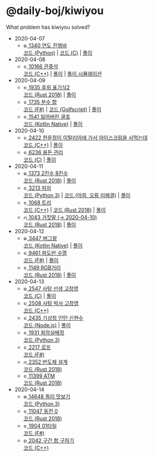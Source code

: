 # @daily-boj/kiwiyou
What problem has kiwiyou solved?

- 2020-04-07
  - [<img src="https://static.solved.ac/tier_small/5.svg" alt="Bronze I" width="10"/> 1340 연도 진행바](https://www.acmicpc.net/problem/1340)
  <br> [코드 (Python)](https://github.com/daily-boj/kiwiyou/blob/master/P1340.py) |
  [코드 (C)](https://github.com/daily-boj/kiwiyou/blob/master/P1340.c) |
  [풀이](https://github.com/daily-boj/kiwiyou/wiki/1340-%EC%97%B0%EB%8F%84-%EC%A7%84%ED%96%89%EB%B0%94)
- 2020-04-08
  - [<img src="https://static.solved.ac/tier_small/8.svg" alt="Silver III" width="10"/> 10166 관중석](https://www.acmicpc.net/problem/10166)
  <br> [코드 (C++)](https://github.com/daily-boj/kiwiyou/blob/master/P10166.cpp) |
  [풀이](https://github.com/daily-boj/kiwiyou/wiki/10166-%EA%B4%80%EC%A4%91%EC%84%9D) |
  [풀이 시뮬레이션](https://boj.kiwi.style/10166/index.html)
- 2020-04-09
  - [<img src="https://static.solved.ac/tier_small/8.svg" alt="Silver III" width="10"/> 1935 후위 표기식2](https://www.acmicpc.net/problem/1935)
  <br> [코드 (Rust 2018)](https://github.com/daily-boj/kiwiyou/blob/master/P1935.rs) |
  [풀이](https://github.com/daily-boj/kiwiyou/wiki/1935-%ED%9B%84%EC%9C%84-%ED%91%9C%EA%B8%B0%EC%8B%9D2)
  - [<img src="https://static.solved.ac/tier_small/9.svg" alt="Silver II" width="10"/> 1735 분수 합](https://www.acmicpc.net/problem/1735)
  <br> [코드 (F#)](https://github.com/daily-boj/kiwiyou/blob/master/P1735.fs) |
  [코드 (Golfscript)](https://github.com/daily-boj/kiwiyou/blob/master/P1735.golfscript) |
  [풀이](https://github.com/daily-boj/kiwiyou/wiki/1735-%EB%B6%84%EC%88%98-%ED%95%A9)
  - [<img src="https://static.solved.ac/tier_small/9.svg" alt="Silver II" width="10"/> 1541 잃어버린 괄호](https://www.acmicpc.net/problem/1541)
  <br> [코드 (Kotlin Native)](https://github.com/daily-boj/kiwiyou/blob/master/P1541.kt) |
  [풀이](https://github.com/daily-boj/kiwiyou/wiki/1541-%EC%9E%83%EC%96%B4%EB%B2%84%EB%A6%B0-%EA%B4%84%ED%98%B8)
- 2020-04-10
  - [<img src="https://static.solved.ac/tier_small/6.svg" alt="Silver V" width="10"/> 2422 한윤정이 이탈리아에 가서 아이스크림을 사먹는데](https://acmicpc.net/problem/2422)
  <br> [코드 (C++)](https://github.com/daily-boj/kiwiyou/blob/master/P2422.cpp) |
  [풀이](https://github.com/daily-boj/kiwiyou/wiki/2422-%ED%95%9C%EC%9C%A4%EC%A0%95%EC%9D%B4-%EC%9D%B4%ED%83%88%EB%A6%AC%EC%95%84%EC%97%90-%EA%B0%80%EC%84%9C-%EC%95%84%EC%9D%B4%EC%8A%A4%ED%81%AC%EB%A6%BC%EC%9D%84-%EC%82%AC%EB%A8%B9%EB%8A%94%EB%8D%B0)
  - [<img src="https://static.solved.ac/tier_small/8.svg" alt="Silver III" width="10"/> 6236 용돈 관리](https://www.acmicpc.net/problem/6236)
  <br> [코드 (C)](https://github.com/daily-boj/kiwiyou/blob/master/P6236.c) |
  [풀이](https://github.com/daily-boj/kiwiyou/wiki/6236-%EC%9A%A9%EB%8F%88-%EA%B4%80%EB%A6%AC)
- 2020-04-11
  - [<img src="https://static.solved.ac/tier_small/4.svg" alt="Bronze II" width="10"/> 1373 2진수 8진수](https://www.acmicpc.net/problem/1373)
  <br> [코드 (Rust 2018)](https://github.com/daily-boj/kiwiyou/blob/master/P1373.rs) |
  [풀이](https://github.com/daily-boj/kiwiyou/wiki/1373-2%EC%A7%84%EC%88%98-8%EC%A7%84%EC%88%98)
  - [<img src="https://static.solved.ac/tier_small/8.svg" alt="Silver III" width="10"/> 3213 피자](https://www.acmicpc.net/problem/3213)
  <br> [코드 (Python 3)](https://github.com/daily-boj/kiwiyou/blob/master/P3213.py) |
  [코드 (아희, 오류 미해결)](https://github.com/daily-boj/kiwiyou/blob/master/P3213.aheui) |
  [풀이](https://github.com/daily-boj/kiwiyou/wiki/3213-%ED%94%BC%EC%9E%90)
  - [<img src="https://static.solved.ac/tier_small/10.svg" alt="Silver I" width="10"/> 1068 트리](https://www.acmicpc.net/problem/1068)
  <br> [코드 (C++)](https://github.com/daily-boj/kiwiyou/blob/master/P1068.cpp) |
  [코드 (Rust 2018)](https://github.com/daily-boj/kiwiyou/blob/master/P1068.rs) |
  [풀이](https://github.com/daily-boj/kiwiyou/wiki/1068-%ED%8A%B8%EB%A6%AC)
  - [<img src="https://static.solved.ac/tier_small/11.svg" alt="Gold V" width="10"/> 1043 거짓말 (→ 2020-04-10)](https://acmicpc.net/problem/1043)
  <br> [코드 (Rust 2018)](https://github.com/daily-boj/kiwiyou/blob/master/P1043.rs) |
  [풀이](https://github.com/daily-boj/kiwiyou/wiki/1043-%EA%B1%B0%EC%A7%93%EB%A7%90)
- 2020-04-12
  - [<img src="https://static.solved.ac/tier_small/5.svg" alt="Bronze I" width="10"/> 3447 버그왕](https://www.acmicpc.net/problem/3447)
  <br> [코드 (Kotlin Native)](https://github.com/daily-boj/kiwiyou/blob/master/P3447.kt) |
  [풀이](https://github.com/daily-boj/kiwiyou/wiki/3447-%EB%B2%84%EA%B7%B8%EC%99%95)
  - [<img src="https://static.solved.ac/tier_small/8.svg" alt="Silver III" width="10"/> 9461 파도반 수열](https://www.acmicpc.net/problem/9461)
  <br> [코드 (F#)](https://github.com/daily-boj/kiwiyou/blob/master/P9461.fs) |
  [풀이](https://github.com/daily-boj/kiwiyou/wiki/9461-%ED%8C%8C%EB%8F%84%EB%B0%98-%EC%88%98%EC%97%B4)
  - [<img src="https://static.solved.ac/tier_small/10.svg" alt="Silver I" width="10"/> 1149 RGB거리](https://www.acmicpc.net/problem/1149)
  <br> [코드 (Rust 2018)](https://github.com/daily-boj/kiwiyou/blob/master/P1149.rs) |
  [풀이](https://github.com/daily-boj/kiwiyou/wiki/1149-RGB%EA%B1%B0%EB%A6%AC)
- 2020-04-13
  - [<img src="https://static.solved.ac/tier_small/5.svg" alt="Bronze I" width="10"/> 2547 사탕 선생 고창영](https://www.acmicpc.net/problem/2547)
  <br> [코드 (C)](https://github.com/daily-boj/kiwiyou/blob/master/P2547.c) |
  [풀이](https://github.com/daily-boj/kiwiyou/wiki/2547--%EC%82%AC%ED%83%95-%EC%84%A0%EC%83%9D-%EA%B3%A0%EC%B0%BD%EC%98%81)
  - [<img src="https://static.solved.ac/tier_small/8.svg" alt="Silver III" width="10"/> 2508 사탕 박사 고창영](https://www.acmicpc.net/problem/2508)
  <br> [코드 (C++)](https://github.com/daily-boj/kiwiyou/blob/master/P2508.cpp)
  - [<img src="https://static.solved.ac/tier_small/8.svg" alt="Silver III" width="10"/> 2435 기상청 인턴 신현수](https://www.acmicpc.net/problem/2435)
  <br> [코드 (Node.js)](https://github.com/daily-boj/kiwiyou/blob/master/P2435.js) |
  [풀이](https://github.com/daily-boj/kiwiyou/wiki/2435%EB%B2%88-%EA%B8%B0%EC%83%81%EC%B2%AD-%EC%9D%B8%ED%84%B4-%EC%8B%A0%ED%98%84%EC%88%98)
  - [<img src="https://static.solved.ac/tier_small/9.svg" alt="Silver II" width="10"/> 1931 회의실배정](https://www.acmicpc.net/problem/1931)
  <br> [코드 (Python 3)](https://github.com/daily-boj/kiwiyou/blob/master/P1931.py)
  - [<img src="https://static.solved.ac/tier_small/7.svg" alt="Silver IV" width="10"/> 2217 로프](https://www.acmicpc.net/problem/2217)
  <br> [코드 (F#)](https://github.com/daily-boj/kiwiyou/blob/master/P2217.fs)
  - [<img src="https://static.solved.ac/tier_small/12.svg" alt="Gold III" width="10"/> 2352 반도체 설계](https://www.acmicpc.net/problem/2352)
  <br> [코드 (Rust 2018)](https://github.com/daily-boj/kiwiyou/blob/master/P2352.rs)
  - [<img src="https://static.solved.ac/tier_small/8.svg" alt="Silver III" width="10"/> 11399 ATM](https://www.acmicpc.net/problem/11399)
  <br> [코드 (Rust 2018)](https://github.com/daily-boj/kiwiyou/blob/master/P11399.rs)
- 2020-04-14
  - [<img src="https://static.solved.ac/tier_small/5.svg" alt="Bronze I" width="10"/> 14648 쿼리 맛보기](https://www.acmicpc.net/problem/14648)
  <br> [코드 (Python 3)](https://github.com/daily-boj/kiwiyou/blob/master/P14648.py)
  - [<img src="https://static.solved.ac/tier_small/10.svg" alt="Silver I" width="10"/> 11047 동전 0](https://www.acmicpc.net/problem/11047)
  <br> [코드 (Rust 2018)](https://github.com/daily-boj/kiwiyou/blob/master/P11047.rs)
  - [<img src="https://static.solved.ac/tier_small/8.svg" alt="Silver III" width="10"/> 1904 01타일](https://www.acmicpc.net/problem/1904)
  <br> [코드 (F#)](https://github.com/daily-boj/kiwiyou/blob/master/P1904.fs)
  - [<img src="https://static.solved.ac/tier_small/16.svg" alt="Platinum V" width="10"/> 2042 구간 합 구하기](https://www.acmicpc.net/problem/2042)
  <br> [코드 (C++)](https://github.com/daily-boj/kiwiyou/blob/master/P2042.cpp)
